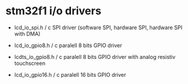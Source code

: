 # stm32f1 i/o drivers

- lcd_io_spi.h / c
  SPI driver (software SPI, hardware SPI, hardware SPI with DMA)

- lcd_io_gpio8.h / c
  paralell 8 bits GPIO driver

- lcdts_io_gpio8.h / c
  paralell 8 bits GPIO driver with analog resistiv touchscreen

- lcd_io_gpio16.h / c
  paralell 16 bits GPIO driver
